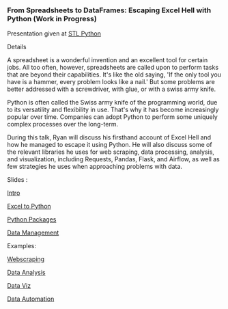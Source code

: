### From Spreadsheets to DataFrames: Escaping Excel Hell with Python (Work in Progress)

Presentation given at [STL Python](https://www.meetup.com/STL-Python/events/265283397/) 

Details

A spreadsheet is a wonderful invention and an excellent tool for certain jobs. All too often, however, spreadsheets are called upon to perform tasks that are beyond their capabilities. It's like the old saying, 'If the only tool you have is a hammer, every problem looks like a nail.' But some problems are better addressed with a screwdriver, with glue, or with a swiss army knife.

Python is often called the Swiss army knife of the programming world, due to its versatility and flexibility in use. That's why it has become increasingly popular over time. Companies can adopt Python to perform some uniquely complex processes over the long-term.

During this talk, Ryan will discuss his firsthand account of Excel Hell and how he managed to escape it using Python. He will also discuss some of the relevant libraries he uses for web scraping, data processing, analysis, and visualization, including Requests, Pandas, Flask, and Airflow, as well as few strategies he uses when approaching problems with data.

Slides :

[Intro](https://gotemstl-my.sharepoint.com/:p:/g/personal/ryan_gotem_co/Ed80otUOcyZIjnb3_wexK4gBal7c5NmQzUYX2MBaJbbYXg?e=sxgRbz)

[Excel to Python](https://gotemstl-my.sharepoint.com/:p:/g/personal/ryan_gotem_co/EfZc2NJYryhDsyaqFdSrN9UBNEqyTY9tUqd5b4c3sABprQ?e=TH17We)

[Python Packages]()

[Data Management ]()

Examples:

[Webscraping]()

[Data Analysis]()

[Data Viz]()

[Data Automation]()




